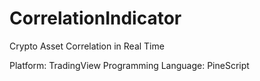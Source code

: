 # CorrelationIndicator
Crypto Asset Correlation in Real Time

Platform: TradingView
Programming Language: PineScript

